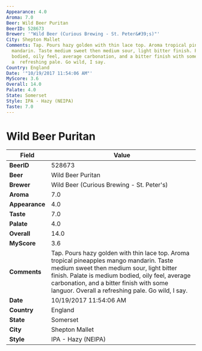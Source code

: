 ```yaml
---
Appearance: 4.0
Aroma: 7.0
Beer: Wild Beer Puritan
BeerID: 528673
Brewer: '"Wild Beer (Curious Brewing - St. Peter&#39;s)"'
City: Shepton Mallet
Comments: Tap. Pours hazy golden with thin lace top. Aroma tropical pineapples mango
  mandarin. Taste medium sweet then medium sour, light bitter finish. Palate is medium
  bodied, oily feel, average carbonation, and a bitter finish with some languor. Overall
  a  refreshing pale. Go wild, I say.
Country: England
Date: '"10/19/2017 11:54:06 AM"'
MyScore: 3.6
Overall: 14.0
Palate: 4.0
State: Somerset
Style: IPA - Hazy (NEIPA)
Taste: 7.0
---
```


# Wild Beer Puritan

| Field         | Value |
|---------------|-------|
| **BeerID** | 528673 |
| **Beer** | Wild Beer Puritan |
| **Brewer** | Wild Beer (Curious Brewing - St. Peter&#39;s) |
| **Aroma** | 7.0 |
| **Appearance** | 4.0 |
| **Taste** | 7.0 |
| **Palate** | 4.0 |
| **Overall** | 14.0 |
| **MyScore** | 3.6 |
| **Comments** | Tap. Pours hazy golden with thin lace top. Aroma tropical pineapples mango mandarin. Taste medium sweet then medium sour, light bitter finish. Palate is medium bodied, oily feel, average carbonation, and a bitter finish with some languor. Overall a  refreshing pale. Go wild, I say. |
| **Date** | 10/19/2017 11:54:06 AM |
| **Country** | England |
| **State** | Somerset |
| **City** | Shepton Mallet |
| **Style** | IPA - Hazy (NEIPA) |
